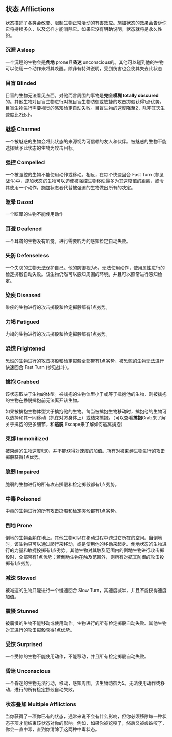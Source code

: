 ## 状态 Afflictions

状态描述了各类会改变、限制生物正常活动的有害效应。施加状态的效果会告诉你它将持续多久，以及怎样才能消除它。如果它没有明确说明，状态就将是永久性的。

### 沉睡 Asleep

一个沉睡的生物会是**倒地** prone且**昏迷**
unconscious的。其他可以碰到他的生物可以使用一个动作来将其唤醒。除非有特殊说明，受到伤害也会使其失去此状态

### 目盲 Blinded

目盲的生物无法看见东西。对他而言周围的事物是**完全模糊 totally
obscured**的。其他生物对目盲生物进行对抗目盲生物防御或敏捷的攻击掷骰获得1点优势。目盲生物进行需要视觉的感知检定自动失败。目盲生物的速度降至2，除非其天生速度比2还小。

### 魅惑 Charmed

一个被魅惑的生物会将此状态的来源视为可信赖的友人和伙伴。被魅惑的生物不能选择赋予此状态的生物为攻击目标。

### 强控 Compelled

一个被强控的生物不能使用动作或移动。相反，在每个快速回合 Fast Turn
(参见战斗)中，施加状态的生物可以迫使被强控生物移动最多为其速度值的距离，或令其使用一个动作。施加状态者代替被强迫的生物做出所有的决定。

### 眩晕 Dazed

一个眩晕的生物不能使用动作

### 耳聋 Deafened

一个耳聋的生物没有听觉。进行需要听力的感知检定自动失败。

### 失防 Defenseless

一个失防的生物无法保护自己。他的防御视为5，无法使用动作，使用属性进行的检定掷骰自动失败。该生物仍然可以感知周围的环境，并且可以照常进行感知检定。

### 染疾 Diseased

染疾的生物进行的攻击掷骰和检定掷骰都有1点劣势。

### 力竭 Fatigued

力竭的生物进行的攻击掷骰和检定掷骰都有1点劣势。

### 恐慌 Frightened

恐慌的生物进行的攻击掷骰和检定掷骰全部带有1点劣势，被恐慌的生物无法进行快速回合
Fast Turn (参见战斗)。

### 擒抱 Grabbed

该状态取决于生物的体型。被擒抱的生物体型小于或等于擒抱他的生物，则被擒抱的生物在挣脱擒抱前无法离开该生物。

如果被擒抱生物体型大于擒抱他的生物。每当被擒抱生物移动时，擒抱他的生物可以选择和其一同移动（抓在对方身体上）或结束擒抱。（可以查看**擒抱**Grab来了解关于擒抱的更多细节，和**逃脱**
Escape来了解如何逃离擒抱）

### 束缚 Immobilized

被束缚的生物速度归0，并不能获得对速度的加值。所有对被束缚生物进行的攻击掷骰获得1点优势。

### 脆弱 Impaired

脆弱的生物进行的所有攻击掷骰和检定掷骰都有1点劣势。

### 中毒 Poisoned

中毒的生物进行的所有攻击掷骰和检定掷骰都有1点劣势。

### 倒地 Prone

倒地的生物会躺在地上。其他生物可以在移动过程中跨过它所在的空间。当倒地时，该生物只可以通过爬行来移动，或是使用他的移动来起身。倒地状态的生物进行的力量和敏捷投掷有1点劣势。其他生物对其触及范围内的倒地生物进行攻击掷骰时，全部带有1点优势；若倒地生物在触及范围外，则所有对抗其防御的攻击投掷有1点劣势。

### 减速 Slowed

被减速的生物只能进行一个慢速回合 Slow
Turn，其速度减半，并且不能获得速度加值。

### 震慑 Stunned

被震慑的生物不能移动或使用动作。生物进行的所有检定掷骰自动失败。其他生物对其进行的攻击掷骰获得1点优势。

### 受惊 Surprised

一个受惊的生物不能使用动作，不能移动，并且所有检定掷骰自动失败。

### 昏迷 Unconscious

一个昏迷的生物无法行动，移动，感知周围。该生物防御为5。无法使用动作或移动，进行的所有检定掷骰自动失败。

### 状态叠加 Multiple Afflictions

当你获得了一项你已有的状态，通常来说不会有什么影响，但你必须移除每一种状态子项才能结束该状态对你的影响。例如，如果你被蛇咬了，然后又被蜘蛛咬了，你会一直中毒，直到你清除了这两种中毒状态。
